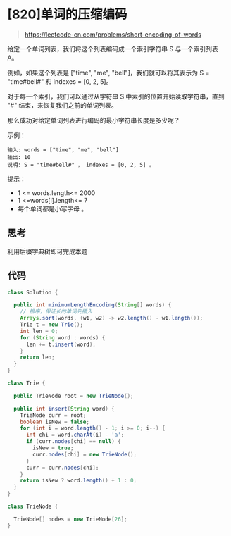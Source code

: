 # [820]单词的压缩编码

> https://leetcode-cn.com/problems/short-encoding-of-words

给定一个单词列表，我们将这个列表编码成一个索引字符串 S 与一个索引列表 A。

例如，如果这个列表是 ["time", "me", "bell"]，我们就可以将其表示为 S = "time#bell#" 和 indexes = [0, 2, 5]。

对于每一个索引，我们可以通过从字符串 S 中索引的位置开始读取字符串，直到 "#" 结束，来恢复我们之前的单词列表。

那么成功对给定单词列表进行编码的最小字符串长度是多少呢？

示例：

```
输入: words = ["time", "me", "bell"]
输出: 10
说明: S = "time#bell#" ， indexes = [0, 2, 5] 。
```

提示：

- 1 <= words.length<= 2000
- 1 <=words[i].length<= 7
- 每个单词都是小写字母 。

## 思考

利用后缀字典树即可完成本题

## 代码

```java
class Solution {

  public int minimumLengthEncoding(String[] words) {
    // 排序，保证长的单词先插入
    Arrays.sort(words, (w1, w2) -> w2.length() - w1.length());
    Trie t = new Trie();
    int len = 0;
    for (String word : words) {
      len += t.insert(word);
    }
    return len;
  }
}

class Trie {

  public TrieNode root = new TrieNode();

  public int insert(String word) {
    TrieNode curr = root;
    boolean isNew = false;
    for (int i = word.length() - 1; i >= 0; i--) {
      int chi = word.charAt(i) - 'a';
      if (curr.nodes[chi] == null) {
        isNew = true;
        curr.nodes[chi] = new TrieNode();
      }
      curr = curr.nodes[chi];
    }
    return isNew ? word.length() + 1 : 0;
  }
}

class TrieNode {

  TrieNode[] nodes = new TrieNode[26];
}

```
